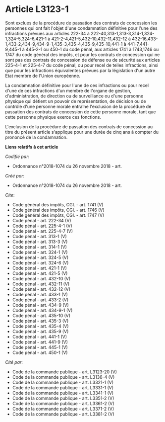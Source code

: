 # Article L3123-1

Sont exclues de la procédure de passation des contrats de concession les personnes qui ont fait l'objet d'une condamnation
définitive pour l'une des infractions prévues aux articles 222-34 à 222-40,313-1,313-3,314-1,324-1,324-5,324-6,421-1 à
421-2-4,421-5,432-10,432-11,432-12 à 432-16,433-1,433-2,434-9,434-9-1,435-3,435-4,435-9,435-10,441-1 à 441-7,441-9,445-1 à
445-2-1 ou 450-1 du code pénal, aux articles 1741 à 1743,1746 ou 1747 du code général des impôts, et pour les contrats de
concession qui ne sont pas des contrats de concession de défense ou de sécurité aux articles 225-4-1 et 225-4-7 du code
pénal, ou pour recel de telles infractions, ainsi que pour les infractions équivalentes prévues par la législation d'un autre
Etat membre de l'Union européenne. 

La condamnation définitive pour l'une de ces infractions ou pour recel d'une de ces infractions d'un membre de l'organe de
gestion, d'administration, de direction ou de surveillance ou d'une personne physique qui détient un pouvoir de
représentation, de décision ou de contrôle d'une personne morale entraîne l'exclusion de la procédure de passation des
contrats de concession de cette personne morale, tant que cette personne physique exerce ces fonctions. 

L'exclusion de la procédure de passation des contrats de concession au titre du présent article s'applique pour une durée de
cinq ans à compter du prononcé de la condamnation.

**Liens relatifs à cet article**

_Codifié par_:

  - Ordonnance n°2018-1074 du 26 novembre 2018 - art.

_Créé par_:

  - Ordonnance n°2018-1074 du 26 novembre 2018 - art.

_Cite_:

  - Code général des impôts, CGI. - art. 1741 (V)
  - Code général des impôts, CGI. - art. 1746 (V)
  - Code général des impôts, CGI. - art. 1747 (V)
  - Code pénal - art. 222-34 (V)
  - Code pénal - art. 225-4-1 (V)
  - Code pénal - art. 225-4-7 (V)
  - Code pénal - art. 313-1 (V)
  - Code pénal - art. 313-3 (V)
  - Code pénal - art. 314-1 (V)
  - Code pénal - art. 324-1 (V)
  - Code pénal - art. 324-5 (V)
  - Code pénal - art. 324-6 (V)
  - Code pénal - art. 421-1 (V)
  - Code pénal - art. 421-5 (V)
  - Code pénal - art. 432-10 (V)
  - Code pénal - art. 432-11 (V)
  - Code pénal - art. 432-12 (V)
  - Code pénal - art. 433-1 (V)
  - Code pénal - art. 433-2 (V)
  - Code pénal - art. 434-9 (V)
  - Code pénal - art. 434-9-1 (V)
  - Code pénal - art. 435-10 (V)
  - Code pénal - art. 435-3 (V)
  - Code pénal - art. 435-4 (V)
  - Code pénal - art. 435-9 (V)
  - Code pénal - art. 441-1 (V)
  - Code pénal - art. 441-9 (V)
  - Code pénal - art. 445-1 (V)
  - Code pénal - art. 450-1 (V)

_Cité par_:

  - Code de la commande publique - art. L3123-20 (V)
  - Code de la commande publique - art. L3136-4 (V)
  - Code de la commande publique - art. L3321-1 (V)
  - Code de la commande publique - art. L3331-1 (V)
  - Code de la commande publique - art. L3341-1 (V)
  - Code de la commande publique - art. L3351-2 (V)
  - Code de la commande publique - art. L3361-2 (V)
  - Code de la commande publique - art. L3371-2 (V)
  - Code de la commande publique - art. L3381-2 (V)
